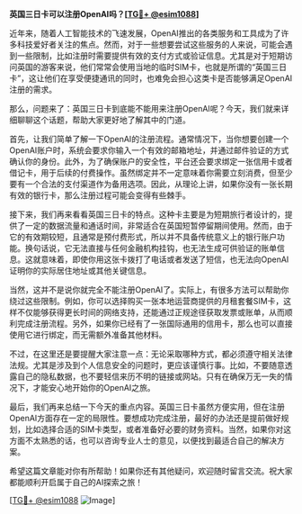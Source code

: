 **英国三日卡可以注册OpenAI吗？[[TG💪+ @esim1088](https://t.me/s/esim1088)]**

近年来，随着人工智能技术的飞速发展，OpenAI推出的各类服务和工具成为了许多科技爱好者关注的焦点。然而，对于一些想要尝试这些服务的人来说，可能会遇到一些限制，比如注册时需要提供有效的支付方式或验证信息。尤其是对于短期访问英国的游客来说，他们常常会使用当地的临时SIM卡，也就是所谓的“英国三日卡”，这让他们在享受便捷通讯的同时，也难免会担心这类卡是否能够满足OpenAI注册的需求。

那么，问题来了：英国三日卡到底能不能用来注册OpenAI呢？今天，我们就来详细聊聊这个话题，帮助大家更好地了解其中的门道。

首先，让我们简单了解一下OpenAI的注册流程。通常情况下，当你想要创建一个OpenAI账户时，系统会要求你输入一个有效的邮箱地址，并通过邮件验证的方式确认你的身份。此外，为了确保账户的安全性，平台还会要求绑定一张信用卡或者借记卡，用于后续的付费操作。虽然绑定并不一定意味着你需要立刻消费，但至少要有一个合法的支付渠道作为备用选项。因此，从理论上讲，如果你没有一张长期有效的银行卡，那么注册过程可能会变得有些棘手。

接下来，我们再来看看英国三日卡的特点。这种卡主要是为短期旅行者设计的，提供了一定的数据流量和通话时间，非常适合在英国短暂停留期间使用。然而，由于它的有效期较短，且通常是预付费形式，所以并不具备传统意义上的银行账户功能。换句话说，它无法直接与任何金融机构挂钩，也无法生成可供验证的账单信息。这就意味着，即使你用这张卡拨打了电话或者发送了短信，也无法向OpenAI证明你的实际居住地址或其他关键信息。

当然，这并不是说你就完全不能注册OpenAI了。实际上，有很多方法可以帮助你绕过这些限制。例如，你可以选择购买一张本地运营商提供的月租套餐SIM卡，这样不仅能够获得更长时间的网络支持，还能通过正规途径获取发票或账单，从而顺利完成注册流程。另外，如果你已经有了一张国际通用的信用卡，那么也可以直接使用它进行绑定，而无需额外准备其他材料。

不过，在这里还是要提醒大家注意一点：无论采取哪种方式，都必须遵守相关法律法规。尤其是涉及到个人信息安全的问题时，更应该谨慎行事。比如，不要随意透露自己的隐私数据，也不要轻信来历不明的链接或网站。只有在确保万无一失的情况下，才能安心地开始你的OpenAI之旅。

最后，我们再来总结一下今天的重点内容。英国三日卡虽然方便实用，但在注册OpenAI方面存在一定的局限性。要想成功完成注册，最好的办法还是提前做好规划，比如选择合适的SIM卡类型，或者准备好必要的财务资料。当然，如果你对这方面不太熟悉的话，也可以咨询专业人士的意见，以便找到最适合自己的解决方案。

希望这篇文章能对你有所帮助！如果你还有其他疑问，欢迎随时留言交流。祝大家都能顺利开启属于自己的AI探索之旅！

[[TG💪+ @esim1088](https://t.me/s/esim1088) ![Image](https://i.postimg.cc/4NQfJmqS/Snipaste-2025-05-13-00-14-12.png)]
